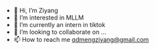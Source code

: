 - 👋 Hi, I’m Ziyang
- 👀 I’m interested in MLLM
- 🌱 I’m currently an intern in tiktok
- 💞️ I’m looking to collaborate on ...
- 📫 How to reach me qdmengziyang@gmail.com

<!---
Linziyang1999/Linziyang1999 is a ✨ special ✨ repository because its `README.md` (this file) appears on your GitHub profile.
You can click the Preview link to take a look at your changes.
--->
